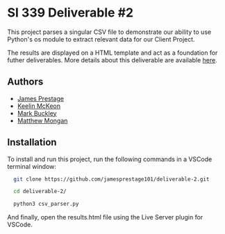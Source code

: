 #  SI 339 Deliverable #2

This project parses a singular CSV file to demonstrate our ability to use Python's os module to extract relevant data for our Client Project.  
  
The results are displayed on a HTML template and act as a foundation for futher deliverables. More details about this deliverable are available [here](https://docs.google.com/document/d/1a9KDYz3YIEYLjuT-vuZdMA9eZGrwhTIrK3okgm1artk/edit). 


## Authors

- [James Prestage](https://www.github.com/jamesprestage101)
- [Keelin McKeon](https://github.com/mckeon22)
- [Mark Buckley](https://github.com/markbuck2)
- [Matthew Mongan](https://github.com/monganm)


## Installation

To install and run this project, run the following commands in a VSCode terminal window:

```bash
  git clone https://github.com/jamesprestage101/deliverable-2.git

```
```bash
  cd deliverable-2/
```
```bash
  python3 csv_parser.py
```
And finally, open the results.html file using the Live Server plugin for VSCode.
